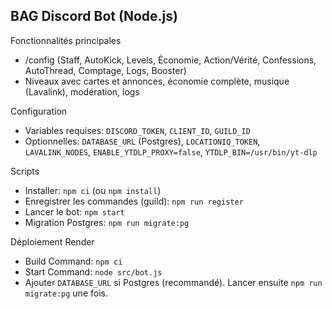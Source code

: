 ## BAG Discord Bot (Node.js)

Fonctionnalités principales
- /config (Staff, AutoKick, Levels, Économie, Action/Vérité, Confessions, AutoThread, Comptage, Logs, Booster)
- Niveaux avec cartes et annonces, économie complète, musique (Lavalink), modération, logs

Configuration
- Variables requises: `DISCORD_TOKEN`, `CLIENT_ID`, `GUILD_ID`
- Optionnelles: `DATABASE_URL` (Postgres), `LOCATIONIQ_TOKEN`, `LAVALINK_NODES`, `ENABLE_YTDLP_PROXY=false`, `YTDLP_BIN=/usr/bin/yt-dlp`

Scripts
- Installer: `npm ci` (ou `npm install`)
- Enregistrer les commandes (guild): `npm run register`
- Lancer le bot: `npm start`
- Migration Postgres: `npm run migrate:pg`

Déploiement Render
- Build Command: `npm ci`
- Start Command: `node src/bot.js`
- Ajouter `DATABASE_URL` si Postgres (recommandé). Lancer ensuite `npm run migrate:pg` une fois.

